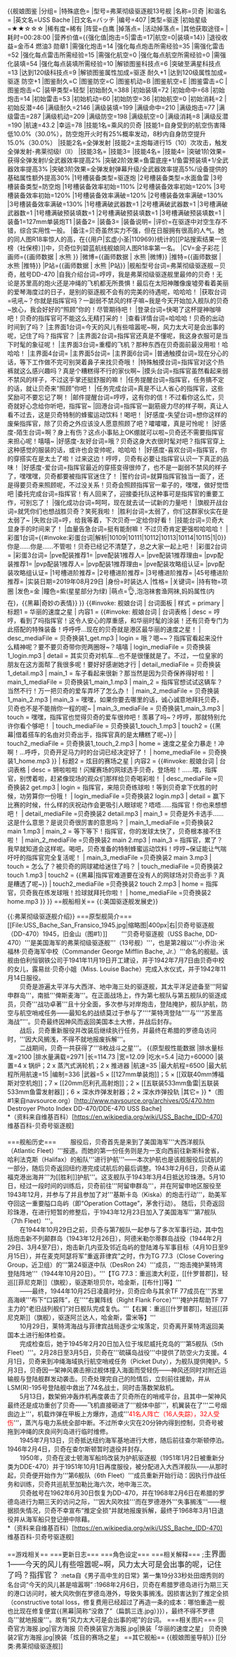 {{舰娘图鉴 
|分组=
|特殊底色=
|型号=弗莱彻级驱逐舰13号舰
|名称=贝奇
|和谐名=
|英文名=USS Bache
|日文名=バッチ
|编号=407
|类型=驱逐
|初始星级=★★☆☆☆
|稀有度=稀有
|阵营=白鹰
|掉落点=
|活动掉落点=
|其他获取途径=
|耗时=00:28:00
|营养价值={{强化值|炮击=5|雷击=17|航空=0|装填=14}}
|退役收益=金币4 燃油3 勋章1
|需强化炮击=14
|强化每点炮击所需经验=35
|需强化雷击=52
|强化每点雷击所需经验=15
|需强化航空=0
|强化每点航空所需经验=0
|需强化装填=54
|强化每点装填所需经验=10
|解锁图鉴科技点=6
|突破至满星科技点=13
|达到120级科技点=9
|解锁图鉴属性加成=驱逐 耐久+1
|达到120级属性加成=驱逐 防空+1
|图鉴耐久=C
|图鉴防空=C
|图鉴机动=B
|图鉴航空=E
|图鉴雷击=C
|图鉴炮击=C
|装甲类型=轻型
|初始耐久=388
|初始装填=72
|初始命中=68
|初始炮击=14
|初始雷击=53
|初始机动=60
|初始防空=36
|初始航空=0
|初始消耗=2
|初始反潜=46
|满级耐久=2146
|满级装填=199
|满级命中=210
|满级炮击=77
|满级雷击=287
|满级机动=209
|满级防空=198
|满级航空=0
|满级消耗=8
|满级反潜=190
|航速=43.2
|幸运=78
|技能1名=乘风的贝奇
|技能1=自身受到的航空伤害降低10.0%（30.0%），防空炮开火时有25%概率发动，8秒内自身防空提升15.0%（30.0%）
|技能2名=全弹发射
|技能2=主炮每进行15（10）次攻击，触发全弹发射-弗莱彻级I（II）
|技能3名=
|技能3=
|技能4名=
|技能4=
|突破1阶效果=获得全弹发射I/全武器效率提高2%
|突破2阶效果=鱼雷底座+1/鱼雷预装填+1/全武器效率提高3%
|突破3阶效果=全弹发射弹幕升级/全武器效率提高5%/设备提供的基础属性额外提高30%
|1号槽装备类型=驱逐炮
|2号槽装备类型=水面鱼雷
|3号槽装备类型=防空炮
|1号槽装备效率初始=110%
|2号槽装备效率初始=120%
|3号槽装备效率初始=120%
|1号槽装备效率满破=120%
|2号槽装备效率满破=130%
|3号槽装备效率满破=130%
|1号槽满破武器数=1
|2号槽满破武器数=1
|3号槽满破武器数=1
|1号槽满破预装填数=1
|2号槽满破预装填数=1
|3号槽满破预装填数=1
|装备1=127mm单装炮T1
|装备2=
|装备3=
|装备说明=
|评价=在驱逐中对空生存不错，综合实用性一般。
|备注=贝奇虽然实力不强，但在日服拥有很高的人气。她的同人图R18率惊人的高，在{{用户|玄虚小圣|110969}}统计的[[P站搜索结果一览榜（社保榜）]]中，贝奇位列碧蓝航线舰娘同人图R18率第一名。
|CV=金子彩花
|画师={{画师数据 | 水熊 }}
|微博={{画师数据 | 水熊 |微博}}
|推特={{画师数据 | 水熊 |推特}}
|P站={{画师数据 | 水熊 |P站}}
|舰船型号台词=弗莱彻级驱逐舰－贝奇，舷号DD-470
|自我介绍台词=哼哼，我是弗莱彻级驱逐舰里最帅的贝奇！无论是苏里高的炮火还是冲绳的飞机都无所畏惧！最后在太阳神雕像废墟旁看着美丽的爱琴海度过的日子，是别的驱逐舰不会有的完美的待遇呢，哈哈哈！
|获取台词=吼吼~？你就是指挥官吗？一副弱不禁风的样子嘛~我是今天开始加入舰队的贝奇~放心，我会好好的“照顾”你的！尽管期待吧！
|登录台词=快喝了这杯提神咖啡吧！贝奇的指挥官可不能这么无精打采的！
|查看详情台词=哈哈哈！贝奇的出动时间到了吗？
|主界面1台词=今天的风儿有些喧嚣呢~啊，风力太大可是会出事的呢，记住了吗？指挥官？
|主界面2台词=指挥官还真是不懂呢，我这身衣服可是当下时髦的象征呢！
|主界面3台词=重樱的飞机？那种东西在贝奇面前最没用啦！哈哈哈！
|主界面4台词=
|主界面5台词=
|主界面6台词= 
|普通触摸台词=现在分心的话，等下工作做不完可别哭着鼻子来找贝奇哦！
|特殊触摸台词=指挥官对这个热裤就这么感兴趣吗？真是个糟糕得不行的家伙啊~
|摸头台词=指挥官虽然看起来弱不禁风的样子，不过这手掌还挺舒服的嘛！
|任务提醒台词=指挥官，任务搞不定的话，就让贝奇来“照顾”你吧！
|任务完成台词=真是不让人省心的指挥官，这些奖励可不要忘记了啊！
|邮件提醒台词=哼哼，这有你的信！不过看你这么忙，贝奇就好心念给你听吧，指挥官~
|回港台词=指挥官一副筋疲力尽的样子啊，真让人看不过去，这是贝奇特制的蜂蜜运动饮料！喝吧！
|好感度-失望台词=想你这样的废柴指挥官，除了贝奇之外应该没人愿意照顾了吧？嚯嚯嚯，真是可怜呢！
|好感度-陌生台词=啊？身上有伤？这点小事贴上OK绷就可以啦~贝奇还不需要指挥官来担心呢！嘻嘻~
|好感度-友好台词=哦？贝奇这身大衣很时髦对吧？指挥官穿上这种感觉的服装的话，或许也会变帅呢，哈哈哈！
|好感度-喜欢台词=指挥官，你的穿搭实在是太土了啦！过来这边！哼哼，贝奇有必要让指挥官认识一下真正的品味！
|好感度-爱台词=指挥官最近的穿搭变得很帅了，也不是一副弱不禁风的样子了，嘿嘿嘿，贝奇都要被指挥官迷住了！
|誓约台词=就算指挥官独当一面了，还是得要贝奇来照顾呢，不过没关系！贝奇会照顾指挥官一辈子的，嘿嘿，做好觉悟吧
|委托完成台词=指挥官！有人回来了，迎接委托队这种事可是指挥官的重要工作，可别忘了！
|强化成功台词=呵呵，现在就去试一试新的力量吧！
|旗舰开战台词=就凭你们也想战胜贝奇？笑死我啦！
|胜利台词=太弱了，你们这群家伙实在是太弱了~
|失败台词=哼，给我等着，下次贝奇一定给你好看！
|技能台词=贝奇大显身手的时间来了！
|血量告急台词=挺有能耐嘛！不过贝奇肯定更强啦哈哈哈！
|彩蛋1台词={{#invoke:彩蛋台词|解析|10109|10111|10112|10113|10114|10115|1|0}}你是……你是……不管啦！贝奇已经记不清楚了，总之大家一起上吧！
|彩蛋2台词=
|彩蛋3台词=
|pve配装推荐1=
|pve配装1推荐人=
|pve配装1推荐理由=
|pvp配装推荐1=
|pvp配装1推荐人=
|pvp配装1推荐理由=
|pve配装攻略组认证=
|pvp配装攻略组认证=
|1号槽进阶推荐=
|2号槽进阶推荐=
|3号槽进阶推荐=
|45号槽进阶推荐=
|实装日期=2019年08月29日
|身份=时装达人
|性格=
|关键词=
|持有物=项圈
|发色=金
|瞳色=紫(星星部分为绿)
|萌点=<big>👌</big>,泡泡袜套渔网袜,妈妈属性(内在)，{{黑幕|奇妙の表情}}
}}
{{#invoke: 舰娘台词 | 台词面板 
| 样式 = primary
| 标题1 = 华丽的速度之星
| 内容1 = {{#invoke: 舰娘台词 | 台词表格
  | desc = 哼哼，看到了吗指挥官！这令人安心的厚重感，和华丽时髦的涂装！还有贝奇专门为此搭配的特殊装备！呼呼呼…现在的贝奇就是港区最华丽的速度之星！
  | desc_mediaFile = 贝奇换装1_get.mp3
  | login = 哦？嗯~~？指挥官看起来没什么精神呢？要不要贝奇带你兜两圈呀~？嘻嘻
  | login_mediaFile = 贝奇换装1_login.mp3
  | detail = 其实贝奇对机车…也不是很懂就是了。不过，一位皇家的朋友在这方面帮了我很多呢！要好好感谢她才行
  | detail_mediaFile = 贝奇换装1_detail.mp3
  | main_1 = 车子看起来很新？那当然是因为贝奇保养得好啦！
  | main_1_mediaFile = 贝奇换装1_main_1.mp3
  | main_2 = 指挥官想试试这辆车？当然不行！万一把贝奇的爱车弄坏了怎么办！
  | main_2_mediaFile = 贝奇换装1_main_2.mp3
  | main_3 = 嘿嘿，如果你要去哪里的话，诚心诚意地拜托贝奇，贝奇也不是不能捎你一程的呢~
  | main_3_mediaFile = 贝奇换装1_main_3.mp3
  | touch = 嘿嘿，指挥官也觉得贝奇的爱车很帅吧！羡慕了吗~？哼哼，那就特别允许你看个够吧！
  | touch_mediaFile = 贝奇换装1_touch_1.mp3
  | touch2 = {{黑幕|借着搭车的名由对贝奇出手，指挥官真的是太糟糕了呢~}}
  | touch2_mediaFile = 贝奇换装1_touch_2.mp3
  | home = 速度之星全力暴走！冲啊！…呼呼，贝奇开足马力时的台词已经决定好了！
  | home_mediaFile = 贝奇换装1_home.mp3
  }}
| 标题2 = 炫目的赛场之星
| 内容2 = {{#invoke: 舰娘台词 | 台词表格
  | desc = 锵啦啦啦！闪耀赛场的网球选手贝奇，登场啦！……喂，指挥官，别愣着啦，赶紧像现场的观众们那样给贝奇喝彩啦！
  | desc_mediaFile =贝奇换装2 get.mp3
  | login = 指挥官，来陪贝奇练球啦！等到贝奇拿下优胜的时候，功劳算你一份哦！
  | login_mediaFile =贝奇换装2 login.mp3
  | detail = 赢下比赛的时候，什么样的庆祝动作会更吸引人眼球呢？唔唔……指挥官！你也来想想吧！
  | detail_mediaFile =贝奇换装2 detail.mp3
  | main_1 = 贝奇是外卡选手……这是什么意思？是说贝奇很厉害的意思吗？
  | main_1_mediaFile =贝奇换装2 main 1.mp3
  | main_2 = 等下等下！指挥官，你的发球太快了，贝奇根本接不住啦！
  | main_2_mediaFile =贝奇换装2 main 2.mp3
  | main_3 = 指挥官，累了？我早就知道会这样呢。喝吧，贝奇准备的特制蜂蜜运动饮料！哼哼~保证能让气喘吁吁的指挥官完全复活呢！
  | main_3_mediaFile =贝奇换装2 main 3.mp3
  | touch = 怎么了？被贝奇的网球裙给迷住了吗？
  | touch_mediaFile =贝奇换装2 touch 1.mp3
  | touch2 = {{黑幕|指挥官难道要在没有人的网球场对贝奇出手？真是糟透了呢~}}
  | touch2_mediaFile =贝奇换装2 touch 2.mp3
  | home = 指挥官，贝奇我在练发球哦！捡球就拜托你啦！
  | home_mediaFile =贝奇换装2 home.mp3
  }}
}}
==舰船相关==
{{:美国驱逐舰发展史}}

{{:弗莱彻级驱逐舰介绍}}
===原型舰简介===
[[File:USS_Bache_San_Fransico_1945.jpg|缩略图|400px|右|贝奇号驱逐舰（DD-470）1945，旧金山（图#1）]]
　　'''贝奇号驱逐舰（USS Bache, DD-470）'''是美国海军的弗莱彻级驱逐舰'''（13号舰）'''，也是第2艘以'''小乔治·米福林·贝奇海军中校（Commander George Mifflin Bache, Jr.）'''命名的舰艇。该舰由伯利恒钢铁公司于1941年11月19日开工建设，并于1942年7月7日由贝奇中校的女儿，露易丝·贝奇小姐（Miss. Louise Bache）完成入水仪式，并于1942年11月14日服役。<br>
　　贝奇是游遍太平洋与大西洋、地中海三处的驱逐舰，其太平洋足迹备至'''阿留申群岛'''，南抵'''俾斯麦海'''。在正面战场上，作为第七舰队与第五舰队的驱逐成员，贝奇'''战功卓著'''且十分全面，多次参与对岸炮击，登陆掩护，舰队护航，防空与航空哨戒任务——最知名的战绩莫过于参与了'''“莱特湾登陆”'''与'''“苏里高海战”'''。贝奇最终因神风而返回美国本土大修，并战后封存。<br>
　　战后，贝奇重新服役并改装后继续执行任务，并最终在希腊的罗德岛访问时，'''因大风搁浅，不得不就地报废拆解'''。<br>
　　二战期间，贝奇一共获得了'''8枚战斗之星'''。
{{原型舰性能数据
|排水量标准=2100
|排水量满载=2971
|长=114.73
|宽=12.09
|吃水=5.4
|动力=60000
|装置=4 x 锅炉；2 x 蒸汽式涡轮机；2 x 推进器
|航速=35
|最大航程=6500
|最大航程所用航速=15
|编制=336
|武器=5 × [[127mm单装炮]]；5 × [[双联40mm博福斯对空机炮]]；7 × [[20mm厄利孔高射炮]]；2 × [[五联装533mm鱼雷|五联装533mm鱼雷发射器]]；6 × 深水炸弹发射器；2 × 深水炸弹投轨
|其它=
}}
*（图#1来自navsource.org）<ref>[http://www.navsource.org/archives/05/470.htm Destroyer Photo Index DD-470/DDE-470 USS Bache]</ref><br>
*（资料来自维基百科）<ref>[https://en.wikipedia.org/wiki/USS_Bache_(DD-470) 维基百科-贝奇号驱逐舰]</ref><br><br>
===舰船历史===
　　服役后，贝奇首先是来到了美国海军'''大西洋舰队（Atlantic Fleet）'''报道。而她的第一份任务则是为一支向西前往新斯科舍省，哈利法克斯（Halifax）的船队'''进行护航'''——本次护航也是该舰服役后试航的一部分，随后贝奇返回纽约港完成试航后的最后调整。1943年2月6日，贝奇从诺福克港出海并'''为[[胜利]]护航'''。这支舰队于1943年3月4日抵达珍珠港。5月10日，经过一段时间的训练后，贝奇前往'''阿留申群岛'''，并在阿留申地区服役至1943年12月，并参与了并且参加了对'''基斯卡岛（Kiska）的炮击行动'''，助美军夺回这一重要隘口岛屿（即“Operation Cottage”，茅舍行动）。 随后，贝奇返回珍珠港，在进行短暂的修整后，于1943年12月23日加入了美国海军'''第7舰队（7th Fleet）'''。<br>
　　在1944年10月29日之前，贝奇与第7舰队一起参与了多次军事行动，其中包括炮击新不列颠群岛（1943年12月26日），阿德米勒尔蒂群岛战役（1944年2月29日、3月4至7日），炮击新几内亚及邻近岛屿的登陆滩与军事目标（4月10日至9月15日），并在麦克阿瑟将军“重返菲律宾”之时，作为TG 77.3（Close Covering Group，近卫组）的'''第24驱逐中队（DesRon 24）'''成员，'''炮击掩护莱特湾登陆阵地'''（1944年10月20日）。'''【TG 77.3：重巡澳大利亚，[[什罗普郡]]，轻巡[[菲尼克斯]]（旗舰），驱逐斯坦贝尔，哈金斯，[[布什]]等】'''<br>
　　——最终，1944年10月25日凌晨时分，贝奇应命与其余TF 77成员在'''苏里高海峡'''布下“口袋阵”，在'''“右翼阵线（Right Flank Force）”'''掩护并帮助TF 77主力的“老旧战列舰们”对日舰队完成复仇。'''【右翼：重巡[[什罗普郡]]，轻巡[[菲尼克斯]]（旗舰），驱逐阿兰达人，哈金斯，雷米等】'''<br>
　　10月29日，莱特湾海战与菲律宾战局逐步尘埃落定，贝奇离开莱特湾返回美国本土进行船体检查。<br>
　　完成检查后，她于1945年2月20日加入位于埃尼威托克岛的'''第5舰队（5th Fleet）'''。2月28日至3月5日，贝奇在'''硫磺岛战役'''中提供了防空火力支援。4月1日，贝奇来到冲绳海域执行航空哨戒任务（Picket Duty），为舰队提供掩护。5月3日，贝奇因一架神风袭击擦过舰体撞入海面而受轻伤——神风还同时对附近运输舰与登陆舰群发动袭击。贝奇处理完自己的险情后，立刻前往援助，并从LSM(R)-195号登陆舰中救出了74名战士，同时击落数架敌机。<br>
　　5月13日，数架俯冲轰炸机再度袭击了贝奇所在的哨戒平台，且其中一架神风最终还是成功重创了贝奇——飞机直接砸进了'''舰体中部'''，机翼装在了'''二号烟囱边上'''，机载炸弹在甲板上方爆炸，造成'''<span style="color:red;">41名人阵亡（16人失踪），32人受伤</span>'''，蒸汽与电力系统全部中断。不过所幸火灾在20分钟内得到控制，贝奇号被拖到冲绳的庆良间列岛进行临时维修。<br>
　　1945年7月13日，贝奇抵达纽约海军基地进行大修，随后前往查尔斯顿停泊。1946年2月4日，贝奇在查尔斯顿暂时退役并封存。<br>
　　1950年，贝奇在波士顿海军船坞改装为护航驱逐舰（1951年1月2日被重新分类为DDE-470）并于1951年10月1日再度服役，被分配进入大西洋舰队——从那时起，贝奇便开始作为'''第6舰队（6th Fleet）'''成员重新开始行动：因执行作战任务和训练，贝奇共巡航至加勒比海六次，地中海三次。<br>
　　贝奇舷号在1962年6月30日恢复为DD-470，并在1968年2月6日在希腊的罗德岛进行为期三天的访问之际，'''因大风吹挂'''而在罗德港外'''失事搁浅'''——根据损失情况，贝奇不幸宣布“推定全损”并就地报废拆解，最终于1968年3月1日退役并从海军船只登记册中除藉。<br>
*（资料来自维基百科）<ref>[https://en.wikipedia.org/wiki/USS_Bache_(DD-470) 维基百科-贝奇号驱逐舰]</ref><br><br>
==游戏相关==
===更新日志===
===角色设定===
===相关解释===
;<big>主界面1——今天的风儿有些喧嚣呢~啊，风力太大可是会出事的呢，记住了吗？指挥官？</big>
:neta自《男子高中生的日常》第一集19分33秒处田畑秀则的名台词“今天的风儿甚是喧嚣啊”
:1968年2月6日，贝奇在希腊罗德岛进行为期三天的港口访问时，被大风吹倒在罗德岛港外，导致失事搁浅。因损害达到了推定全损（constructive total loss，修复费用已经超过了再造一条的成本：哪怕重造一舰也比现在修复便宜{{黑幕|简称“没救了”（扁鹊三连.jpg）}}），最终不得不罗德岛'''就地报废'''。故有“风力太大可是会出事的呢”的台词。
===相关图片===
<gallery mode="packed" heights="250px">
贝奇官方海报.jpg|官方海报
贝奇换装官方海报.jpg|换装「华丽的速度之星」
贝奇换装2官方海报.jpg|换装「炫目的赛场之星」
</gallery>
==其它舰船==
{{舰娘图鉴导航}}
[[分类:弗莱彻级驱逐舰]]